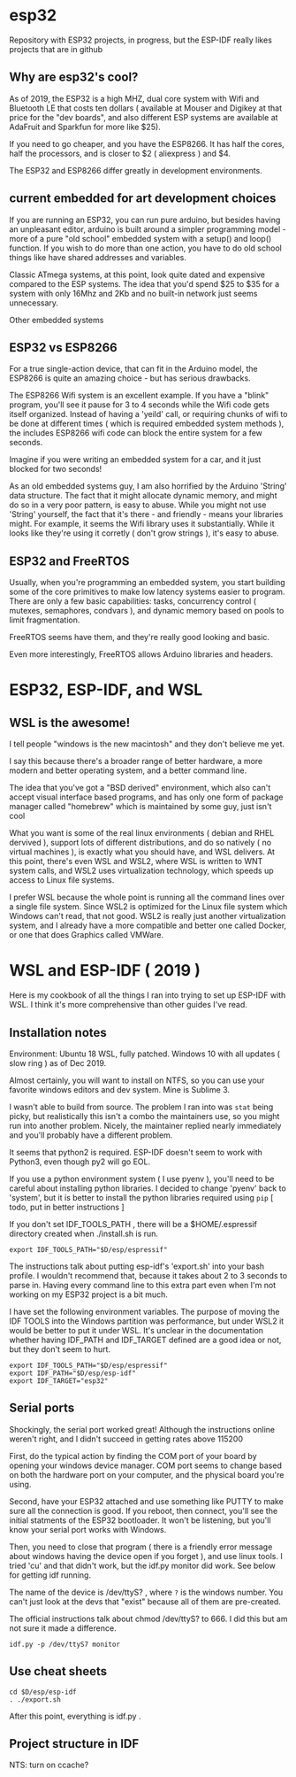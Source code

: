 # esp32
Repository with ESP32 projects, in progress, but the ESP-IDF really likes projects that are in 
github

## Why are esp32's cool?

As of 2019, the ESP32 is a high MHZ, dual core system with Wifi and Bluetooth LE that costs
ten dollars ( available at Mouser and Digikey at that price for the "dev boards", and also
different ESP systems are available at AdaFruit and Sparkfun for more like $25).

If you need to go cheaper, and you have the ESP8266. It has half the cores, half the processors,
and is closer to $2 ( aliexpress ) and $4.

The ESP32 and ESP8266 differ greatly in development environments.

## current embedded for art development choices

If you are running an ESP32, you can run pure arduino, but besides having an unpleasant
editor, arduino is built around a simpler programming model - more of a pure "old school"
embedded system with a setup() and loop() function. If you wish to do more than one 
action, you have to do old school things like have shared addresses and variables.

Classic ATmega systems, at this point, look quite dated and expensive compared to 
the ESP systems. The idea that you'd spend $25 to $35 for a system with only 16Mhz and 2Kb
and no built-in network just seems unnecessary.

Other embedded systems

## ESP32 vs ESP8266

For a true single-action device, that can fit in the Arduino model, the ESP8266 is quite
an amazing choice - but has serious drawbacks.

The ESP8266 Wifi system is an excellent example. If you have a "blink" program, you'll see it pause
for 3 to 4 seconds while the Wifi code gets itself organized. Instead of having a 'yeild' call,
or requiring chunks of wifi to be done at different times ( which is required embedded system methods ),
the includes ESP8266 wifi code can block the entire system for a few seconds.

Imagine if you were writing an embedded system for a car, and it just blocked for two seconds!

As an old embedded systems guy, I am also horrified by the Arduino 'String' data structure.
The fact that it might allocate dynamic memory, and might do so in a very poor pattern, is 
easy to abuse. While you might not use 'String' yourself, the fact that it's there - and friendly - 
means your libraries might. For example, it seems the Wifi library uses it substantially. While
it looks like they're using it corretly ( don't grow strings ), it's easy to abuse.

## ESP32 and FreeRTOS

Usually, when you're programming an embedded system, you start building some of the core primitives to
make low latency systems easier to program. There are only a few basic capabilities: tasks,
concurrency control ( mutexes, semaphores, condvars ), and dynamic memory based on pools
to limit fragmentation.

FreeRTOS seems have them, and they're really good looking and basic.

Even more interestingly, FreeRTOS allows Arduino libraries and headers.

# ESP32, ESP-IDF, and WSL

## WSL is the awesome!

I tell people "windows is the new macintosh" and they don't believe me yet.

I say this because there's a broader range of better hardware, a more modern and better
operating system, and a better command line.

The idea that you've got a "BSD derived" environment, which also can't accept visual interface
based programs, and has only one form of package manager called "homebrew" which is maintained by some
guy, just isn't cool

What you want is some of the real linux environments ( debian and RHEL dervived ), support lots of
different distributions, and do so natively ( no virtual machines ), is exactly what you should have,
and WSL delivers. At this point, there's even WSL and WSL2, where WSL is written to WNT system calls,
and WSL2 uses virtualization technology, which speeds up access to Linux file systems.

I prefer WSL because the whole point is running all the command lines over a single file system.
Since WSL2 is optimized for the Linux file system which Windows can't read, that not good.
WSL2 is really just another virtualization system, and I already have a more compatible and better
one called Docker, or one that does Graphics called VMWare.

# WSL and ESP-IDF ( 2019 )

Here is my cookbook of all the things I ran into trying to set up ESP-IDF with WSL. I think it's more
comprehensive than other guides I've read.

## Installation notes

Environment: Ubuntu 18 WSL, fully patched. Windows 10 with all updates ( slow ring ) as of Dec 2019.

Almost certainly, you will want to install on NTFS, so you can use your favorite windows editors
and dev system. Mine is Sublime 3. 

I wasn't able to build from source. The problem I ran into was `stat` being picky, but
realistically this isn't a combo the maintainers use, so you might run into another problem. Nicely,
the maintainer replied nearly immediately and you'll probably have a different problem.

It seems that python2 is required. ESP-IDF doesn't seem to work with Python3, even though py2 will go EOL.

If you use a python environment system ( I use pyenv ), you'll need to be careful about
installing python libraries. I decided to change 'pyenv' back to 'system', but it is
better to install the python libraries required using `pip` [ todo, put in better instructions ]

If you don't set IDF_TOOLS_PATH , there will be a $HOME/.espressif directory created
when ./install.sh is run. 

```
export IDF_TOOLS_PATH="$D/esp/espressif"   
```

The instructions talk about putting esp-idf's 'export.sh' into your bash profile.
I wouldn't recommend that, because it takes about 2 to 3 seconds to parse in. Having every
command line to this extra part even when I'm not working on my ESP32 project is a bit
much.

I have set the following environment variables. The purpose of moving the IDF TOOLS into the Windows partition was performance, but under WSL2 it would be better to put it under WSL. It's unclear in the documentation whether having IDF_PATH and IDF_TARGET defined are a good idea or not, but they don't seem to hurt.

```
export IDF_TOOLS_PATH="$D/esp/espressif"
export IDF_PATH="$D/esp/esp-idf"
export IDF_TARGET="esp32"
```

## Serial ports

Shockingly, the serial port worked great! Although the instructions online weren't right, and I didn't succeed in getting rates above 115200

First, do the typical action by finding the COM port of your board by opening your windows device manager. COM port seems to change based on both the hardware port on your computer, and the physical board you're using.

Second, have your ESP32 attached and use something like PUTTY to make sure all the connection is good.
If you reboot, then connect, you'll see the initial statments of the ESP32 bootloader. It won't be listening, but you'll know your serial port works with Windows.

Then, you need to close that program ( there is a friendly error message about windows having the device open if you forget ), and use linux
tools. I tried 'cu' and that didn't work, but the idf.py monitor did work. See below for
getting idf running.

The name of the device is /dev/ttyS? , where `?` is the windows number. You can't just look at the devs that "exist" because all of them are pre-created.

The official instructions talk about chmod /dev/ttyS? to 666. I did this but am not sure it
made a difference.


```
idf.py -p /dev/ttyS7 monitor
```

## Use cheat sheets

```
cd $D/esp/esp-idf
. ./export.sh
```

After this point, everything is idf.py .

## Project structure in IDF

NTS: turn on ccache?

